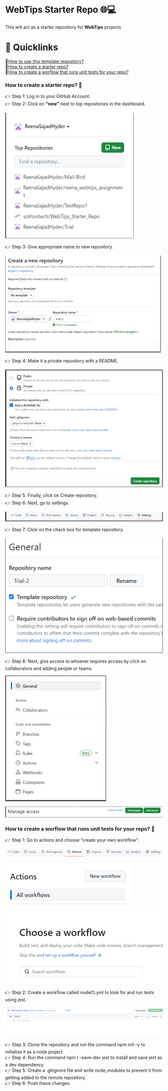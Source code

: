 #
# WebTips Starter Repo 🌐💻 
This will act as a starter repository for **WebTips** projects

#
# 🔗 Quicklinks
🔹[How to use this template repository?](https://github.com/solitontech/WebTips_Starter_Repo/tree/main#how-to-use-this-template-repository-) \
🔹[How to create a starter repo?](https://github.com/solitontech/WebTips_Starter_Repo/blob/main/docs/documentation.md#how-to-create-a-starter-repo-) \
🔹[How to create a worflow that runs unit tests for your repo?](https://github.com/solitontech/WebTips_Starter_Repo/blob/main/docs/documentation.md#how-to-create-a-worflow-that-runs-unit-tests-for-your-repo-) 


### How to create a starter repo? 🏁 
👉 Step 1: Log in to your GitHub Account. \
👉 Step 2: Click on **“new”** next to top repositories in the dashboard. 

![create a new repo](https://github.com/solitontech/WebTips_Starter_Repo/blob/main/docs/assets/Images/CreateStarterRepo/Step1.PNG) 

👉 Step 3: Give appropriate name to new repository. 

![give name to repo](https://github.com/solitontech/WebTips_Starter_Repo/blob/main/docs/assets/Images/CreateStarterRepo/Step2.PNG) 

👉 Step 4: Make it a private repository with a README. 

![make repo private](https://github.com/solitontech/WebTips_Starter_Repo/blob/main/docs/assets/Images/CreateStarterRepo/Step3.PNG) 

👉 Step 5: Finally, click on Create repository. \
👉 Step 6: Next, go to settings. 

![go to settings](https://github.com/solitontech/WebTips_Starter_Repo/blob/main/docs/assets/Images/CreateStarterRepo/Step4.PNG) 

👉 Step 7:  Click on the check box for template repository. 

![make it a template repo](https://github.com/solitontech/WebTips_Starter_Repo/blob/main/docs/assets/Images/CreateStarterRepo/Step5.PNG) 

👉 Step 8: Next, give access to whoever requires access by click on collaborators and adding people or teams. 

![add collaborators](https://github.com/solitontech/WebTips_Starter_Repo/blob/main/docs/assets/Images/CreateStarterRepo/Step6_1.PNG) 

![add collaborators](https://github.com/solitontech/WebTips_Starter_Repo/blob/main/docs/assets/Images/CreateStarterRepo/Step6_2.PNG) 

### How to create a worflow that runs unit tests for your repo? 🏁
👉 Step 1: Go to actions and choose “create your own workflow”. 

![create a workflow](https://github.com/solitontech/WebTips_Starter_Repo/blob/main/docs/assets/Images/PipelineImages/Step1.PNG) 

![create a workflow](https://github.com/solitontech/WebTips_Starter_Repo/blob/main/docs/assets/Images/PipelineImages/Step2.PNG) 

![create a workflow](https://github.com/solitontech/WebTips_Starter_Repo/blob/main/docs/assets/Images/PipelineImages/Step3.PNG) 

👉 Step 2: Create a workflow called nodeCI.yml to look for and run tests using jest. 

![create a workflow](https://github.com/solitontech/WebTips_Starter_Repo/blob/main/docs/assets/Images/PipelineImages/Step4.PNG) 

👉 Step 3: Clone the repository and run the command npm init –y to initialize it as a node project. \
👉 Step 4: Run the command npm I –save-dev jest to install and save jest as a dev dependency. \
👉 Step 5: Create a .gitignore file and write node_modules to prevent it from getting added to the remote repository. \
👉 Step 6: Push these changes. 




